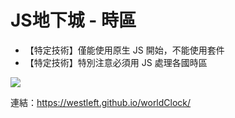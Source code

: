 # JS地下城 - 時區
* 【特定技術】僅能使用原生 JS 開始，不能使用套件
* 【特定技術】特別注意必須用 JS 處理各國時區

![](https://i.imgur.com/TQ48LEf.png)

連結：https://westleft.github.io/worldClock/
